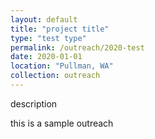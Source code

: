 ```yaml
---
layout: default
title: "project title"
type: "test type"
permalink: /outreach/2020-test
date: 2020-01-01
location: "Pullman, WA"
collection: outreach
---
```



description 


this is a sample outreach


